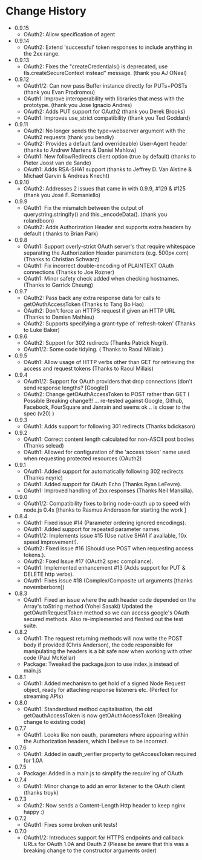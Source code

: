 Change History
============== 
* 0.9.15
  - OAuth2:  Allow specification of agent
* 0.9.14
  - OAuth2:  Extend 'successful' token responses to include anything in the 2xx range.
* 0.9.13
  - OAuth2:  Fixes the "createCredentials() is deprecated, use tls.createSecureContext instead" message. (thank you AJ ONeal)
* 0.9.12
  - OAuth1/2: Can now pass Buffer instance directly for PUTs+POSTs (thank you Evan Prodromou)
  - OAuth1:  Improve interoperability with libraries that mess with the prototype. (thank you Jose Ignacio Andres)
  - OAuth2:  Adds PUT support for OAuth2 (thank you Derek Brooks)
  - OAuth1:  Improves use_strict compatibility (thank you Ted Goddard)
* 0.9.11
  - OAuth2:  No longer sends the type=webserver argument with the OAuth2 requests (thank you bendiy)
  - OAuth2:  Provides a default (and overrideable) User-Agent header (thanks to Andrew Martens & Daniel Mahlow)
  - OAuth1:  New followRedirects client option (true by default) (thanks to Pieter Joost van de Sande)
  - OAuth1:  Adds RSA-SHA1 support (thanks to Jeffrey D. Van Alstine & Michael Garvin & Andreas Knecht)
* 0.9.10
  - OAuth2:  Addresses 2 issues that came in with 0.9.9, #129 & #125 (thank you José F. Romaniello)
* 0.9.9
  - OAuth1:  Fix the mismatch between the output of querystring.stringify() and this._encodeData(). (thank you rolandboon)
  - OAuth2:  Adds Authorization Header and supports extra headers by default ( thanks to Brian Park)
* 0.9.8
  - OAuth1:  Support overly-strict OAuth server's that require whitespace separating the Authorization Header parameters (e.g. 500px.com) (Thanks to Christian Schwarz)
  - OAuth1:  Fix incorrect double-encoding of PLAINTEXT OAuth connections (Thanks to Joe Rozner)
  - OAuth1:  Minor safety check added when checking hostnames. (Thanks to Garrick Cheung)
* 0.9.7
  - OAuth2:  Pass back any extra response data for calls to getOAuthAccessToken (Thanks to Tang Bo Hao)
  - OAuth2:  Don't force an HTTPS request if given an HTTP URL (Thanks to Damien Mathieu)
  - OAuth2:  Supports specifying a grant-type of 'refresh-token' (Thanks to Luke Baker)
* 0.9.6
  - OAuth2:  Support for 302 redirects (Thanks Patrick Negri). 
  - OAuth1/2: Some code tidying. ( Thanks to Raoul Millais ) 
* 0.9.5
  - OAuth1:  Allow usage of HTTP verbs other than GET for retrieving the access and request tokens (Thanks to Raoul Millais) 
* 0.9.4
  - OAuth1/2: Support for OAuth providers that drop connections (don't send response lengths? [Google]) 
  - OAuth2:  Change getOAuthAccessToken to POST rather than GET ( Possible Breaking change!!! ... re-tested against Google, Github, Facebook, FourSquare and Janrain and seems ok .. is closer to the spec (v20) ) 
* 0.9.3
  - OAuth1:  Adds support for following 301 redirects (Thanks bdickason) 
* 0.9.2 
  - OAuth1:  Correct content length calculated for non-ASCII post bodies (Thanks selead) 
  - OAuth1:  Allowed for configuration of the 'access token' name used when requesting protected resources (OAuth2) 
* 0.9.1
  - OAuth1:  Added support for automatically following 302 redirects (Thanks neyric) 
  - OAuth1:  Added support for OAuth Echo (Thanks Ryan LeFevre). 
  - OAuth1:  Improved handling of 2xx responses (Thanks Neil Mansilla). 
* 0.9.0
  - OAuth1/2: Compatibility fixes to bring node-oauth up to speed with node.js 0.4x [thanks to Rasmus Andersson for starting the work ] 
* 0.8.4
  - OAuth1:  Fixed issue #14 (Parameter ordering ignored encodings).
  - OAuth1:  Added support for repeated parameter names.
  - OAuth1/2: Implements issue #15 (Use native SHA1 if available, 10x speed improvement!).
  - OAuth2:  Fixed issue #16 (Should use POST when requesting access tokens.).
  - OAuth2:  Fixed Issue #17 (OAuth2 spec compliance). 
  - OAuth1:  Implemented enhancement #13 (Adds support for PUT & DELETE http verbs). 
  - OAuth1:  Fixes issue #18 (Complex/Composite url arguments [thanks novemberborn]) 
* 0.8.3
  - OAuth1:  Fixed an issue where the auth header code depended on the Array's toString method (Yohei Sasaki) Updated the getOAuthRequestToken method so we can access google's OAuth secured methods. Also re-implemented and fleshed out the test suite. 
* 0.8.2
  - OAuth1:  The request returning methods will now write the POST body if provided (Chris Anderson), the code responsible for manipulating the headers is a bit safe now when working with other code (Paul McKellar)
  - Package: Tweaked the package.json to use index.js instead of main.js 
* 0.8.1
  - OAuth1:  Added mechanism to get hold of a signed Node Request object, ready for attaching response listeners etc. (Perfect for streaming APIs) 
* 0.8.0
  - OAuth1:  Standardised method capitalisation, the old getOauthAccessToken is now getOAuthAccessToken (Breaking change to existing code) 
* 0.7.7
  - OAuth1:  Looks like non oauth_ parameters where appearing within the Authorization headers, which I believe to be incorrect. 
* 0.7.6
  - OAuth1:  Added in oauth_verifier property to getAccessToken required for 1.0A 
* 0.7.5
  - Package: Added in a main.js to simplify the require'ing of OAuth 
* 0.7.4
  - OAuth1:  Minor change to add an error listener to the OAuth client (thanks troyk) 
* 0.7.3
  - OAuth2:  Now sends a Content-Length Http header to keep nginx happy :) 
* 0.7.2
  - OAuth1:  Fixes some broken unit tests! 
* 0.7.0
  - OAuth1/2: Introduces support for HTTPS endpoints and callback URLs for OAuth 1.0A and Oauth 2 (Please be aware that this was a breaking change to the constructor arguments order) 